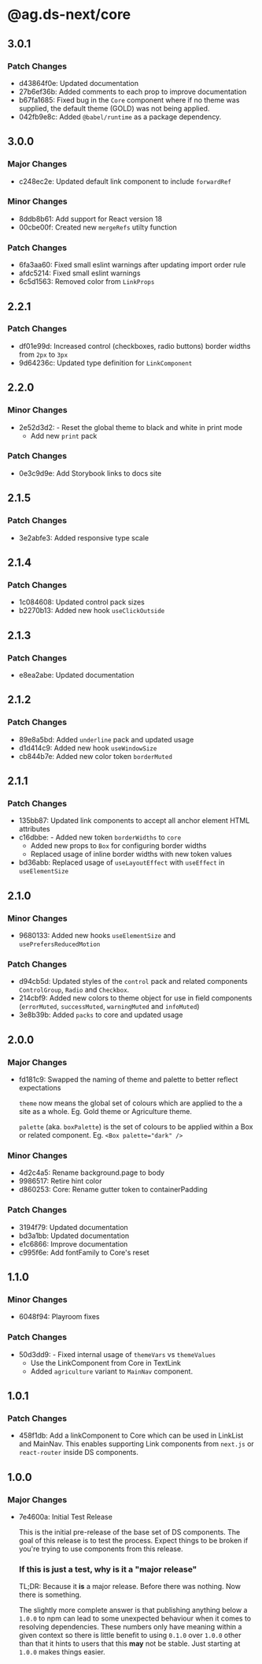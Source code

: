 # @ag.ds-next/core

## 3.0.1

### Patch Changes

- d43864f0e: Updated documentation
- 27b6ef36b: Added comments to each prop to improve documentation
- b67fa1685: Fixed bug in the `Core` component where if no theme was supplied, the default theme (GOLD) was not being applied.
- 042fb9e8c: Added `@babel/runtime` as a package dependency.

## 3.0.0

### Major Changes

- c248ec2e: Updated default link component to include `forwardRef`

### Minor Changes

- 8ddb8b61: Add support for React version 18
- 00cbe00f: Created new `mergeRefs` utilty function

### Patch Changes

- 6fa3aa60: Fixed small eslint warnings after updating import order rule
- afdc5214: Fixed small eslint warnings
- 6c5d1563: Removed color from `LinkProps`

## 2.2.1

### Patch Changes

- df01e99d: Increased control (checkboxes, radio buttons) border widths from `2px` to `3px`
- 9d64236c: Updated type definition for `LinkComponent`

## 2.2.0

### Minor Changes

- 2e52d3d2: - Reset the global theme to black and white in print mode
  - Add new `print` pack

### Patch Changes

- 0e3c9d9e: Add Storybook links to docs site

## 2.1.5

### Patch Changes

- 3e2abfe3: Added responsive type scale

## 2.1.4

### Patch Changes

- 1c084608: Updated control pack sizes
- b2270b13: Added new hook `useClickOutside`

## 2.1.3

### Patch Changes

- e8ea2abe: Updated documentation

## 2.1.2

### Patch Changes

- 89e8a5bd: Added `underline` pack and updated usage
- d1d414c9: Added new hook `useWindowSize`
- cb844b7e: Added new color token `borderMuted`

## 2.1.1

### Patch Changes

- 135bb87: Updated link components to accept all anchor element HTML attributes
- c16dbbe: - Added new token `borderWidths` to `core`
  - Added new props to `Box` for configuring border widths
  - Replaced usage of inline border widths with new token values
- bd36abb: Replaced usage of `useLayoutEffect` with `useEffect` in `useElementSize`

## 2.1.0

### Minor Changes

- 9680133: Added new hooks `useElementSize` and `usePrefersReducedMotion`

### Patch Changes

- d94cb5d: Updated styles of the `control` pack and related components `ControlGroup`, `Radio` and `Checkbox`.
- 214cbf9: Added new colors to theme object for use in field components (`errorMuted`, `successMuted`, `warningMuted` and `infoMuted`)
- 3e8b39b: Added `packs` to core and updated usage

## 2.0.0

### Major Changes

- fd181c9: Swapped the naming of theme and palette to better reflect expectations

  `theme` now means the global set of colours which are applied to the a site as a whole. Eg. Gold theme or Agriculture theme.

  `palette` (aka. `boxPalette`) is the set of colours to be applied within a Box or related component. Eg. `<Box palette="dark" />`

### Minor Changes

- 4d2c4a5: Rename background.page to body
- 9986517: Retire hint color
- d860253: Core: Rename gutter token to containerPadding

### Patch Changes

- 3194f79: Updated documentation
- bd3a1bb: Updated documentation
- e1c6866: Improve documentation
- c995f6e: Add fontFamily to Core's reset

## 1.1.0

### Minor Changes

- 6048f94: Playroom fixes

### Patch Changes

- 50d3dd9: - Fixed internal usage of `themeVars` vs `themeValues`
  - Use the LinkComponent from Core in TextLink
  - Added `agriculture` variant to `MainNav` component.

## 1.0.1

### Patch Changes

- 458f1db: Add a linkComponent to Core which can be used in LinkList and MainNav. This enables supporting Link components from `next.js` or `react-router` inside DS components.

## 1.0.0

### Major Changes

- 7e4600a: Initial Test Release

  This is the initial pre-release of the base set of DS components. The goal of this release is to test the process. Expect things to be broken if you're trying to use components from this release.

  ### If this is just a test, why is it a "major release"

  TL;DR: Because it **is** a major release. Before there was nothing. Now there is something.

  The slightly more complete answer is that publishing anything below a `1.0.0` to npm can lead to some unexpected behaviour when it comes to resolving dependencies. These numbers only have meaning within a given context so there is little benefit to using `0.1.0` over `1.0.0` other than that it hints to users that this **may** not be stable. Just starting at `1.0.0` makes things easier.

